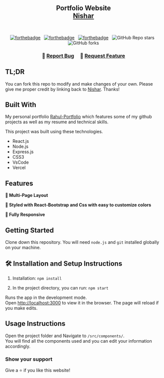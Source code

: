 <h2 align="center">
  Portfolio Website<br/>
  <a href="#" target="_blank">Nishar</a>
</h2>
<div align="center">
  <!-- <img alt="Demo" src="./Images/readm.png" /> -->
</div>

<br/>

<center>

[![forthebadge](https://forthebadge.com/images/badges/built-with-love.svg)](https://forthebadge.com) &nbsp;
[![forthebadge](https://forthebadge.com/images/badges/made-with-javascript.svg)](https://forthebadge.com) &nbsp;
[![forthebadge](https://forthebadge.com/images/badges/open-source.svg)](https://forthebadge.com) &nbsp;
![GitHub Repo stars](https://img.shields.io/github/stars/rahul754/Portfolio?color=red&logo=github&style=for-the-badge) &nbsp;
![GitHub forks](https://img.shields.io/github/forks/rahul754/Portfolio?color=red&logo=github&style=for-the-badge)

</center>

<h3 align="center">
    🔹
    <a href="https://github.com/rahul754/Portfolio/issues">Report Bug</a> &nbsp; &nbsp;
    🔹
    <a href="https://github.com/rahul754/Portfolio/issues">Request Feature</a>
</h3>

## TL;DR

You can fork this repo to modify and make changes of your own. Please give me proper credit by linking back to [Nishar](https://github.com/ernishar/myPortfolio.git). Thanks!

## Built With

My personal portfolio <a href="https://rahul-75.vercel.app/" target="_blank">Rahul-Portfolio</a> which features some of my github projects as well as my resume and technical skills.<br/>

This project was built using these technologies.

- React.js
- Node.js
- Express.js
- CSS3
- VsCode
- Vercel

## Features

**📖 Multi-Page Layout**

**🎨 Styled with React-Bootstrap and Css with easy to customize colors**

**📱 Fully Responsive**

## Getting Started

Clone down this repository. You will need `node.js` and `git` installed globally on your machine.

## 🛠 Installation and Setup Instructions

1. Installation: `npm install`

2. In the project directory, you can run: `npm start`

Runs the app in the development mode.\
Open [http://localhost:3000](http://localhost:3000) to view it in the browser.
The page will reload if you make edits.

## Usage Instructions

Open the project folder and Navigate to `/src/components/`. <br/>
You will find all the components used and you can edit your information accordingly.

### Show your support

Give a ⭐ if you like this website!


